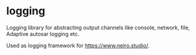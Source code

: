 # logging
Logging library for abstracting output channels like console, network, file, Adaptive autosar logging etc.

Used as logging framework for https://www.neiro.studio/.
